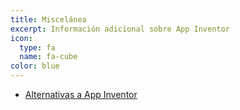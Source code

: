 ```yaml
---
title: Miscelánea
excerpt: Información adicional sobre App Inventor
icon:
  type: fa
  name: fa-cube
color: blue
---
```


- [Alternativas a App Inventor](alternativas-a-appinventor)